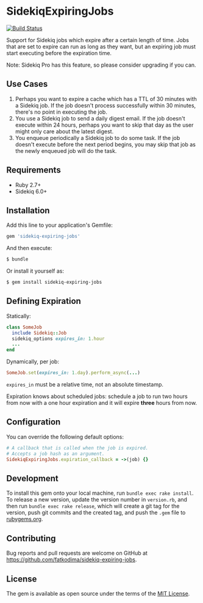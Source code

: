 # SidekiqExpiringJobs

[![Build Status](https://github.com/fatkodima/sidekiq-expiring-jobs/actions/workflows/ci.yml/badge.svg?branch=master)](https://github.com/fatkodima/sidekiq-expiring-jobs/actions/workflows/ci.yml)

Support for Sidekiq jobs which expire after a certain length of time.
Jobs that are set to expire can run as long as they want, but an expiring job must start executing before the expiration time.

Note: Sidekiq Pro has this feature, so please consider upgrading if you can.

## Use Cases

1. Perhaps you want to expire a cache which has a TTL of 30 minutes with a Sidekiq job. If the job doesn't process successfully within 30 minutes, there's no point in executing the job.
2. You use a Sidekiq job to send a daily digest email. If the job doesn't execute within 24 hours, perhaps you want to skip that day as the user might only care about the latest digest.
3. You enqueue periodically a Sidekiq job to do some task. If the job doesn't execute before the next period begins, you may skip that job as the newly enqueued job will do the task.

## Requirements

- Ruby 2.7+
- Sidekiq 6.0+

## Installation

Add this line to your application's Gemfile:

```ruby
gem 'sidekiq-expiring-jobs'
```

And then execute:

```sh
$ bundle
```

Or install it yourself as:

```sh
$ gem install sidekiq-expiring-jobs
```

## Defining Expiration

Statically:

```ruby
class SomeJob
  include Sidekiq::Job
  sidekiq_options expires_in: 1.hour
  ...
end
```

Dynamically, per job:

```ruby
SomeJob.set(expires_in: 1.day).perform_async(...)
```

`expires_in` must be a relative time, not an absolute timestamp.

Expiration knows about scheduled jobs: schedule a job to run two hours from now with a one hour expiration and it will expire **three** hours from now.

## Configuration

You can override the following default options:

```ruby
# A callback that is called when the job is expired.
# Accepts a job hash as an argument.
SidekiqExpiringJobs.expiration_callback = ->(job) {}
```

## Development

To install this gem onto your local machine, run `bundle exec rake install`. To release a new version, update the version number in `version.rb`, and then run `bundle exec rake release`, which will create a git tag for the version, push git commits and the created tag, and push the `.gem` file to [rubygems.org](https://rubygems.org).

## Contributing

Bug reports and pull requests are welcome on GitHub at https://github.com/fatkodima/sidekiq-expiring-jobs.

## License

The gem is available as open source under the terms of the [MIT License](https://opensource.org/licenses/MIT).
